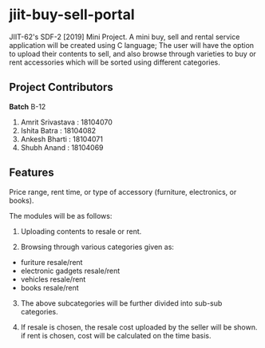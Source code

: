 # jiit-buy-sell-portal
JIIT-62's SDF-2 [2019] Mini Project. A mini buy, sell and rental service application will be created using C language; The user will have the option to upload their contents to sell, and also browse through varieties to buy or rent accessories which will be sorted using different categories.

## Project Contributors

**Batch** B-12

1. Amrit Srivastava : 18104070
2. Ishita Batra : 18104082
3. Ankesh Bharti : 18104071
4. Shubh Anand : 18104069

## Features

Price range, rent time, or type of accessory (furniture, electronics, or books). 

The modules will be as follows:

1. Uploading contents to resale or rent.

2. Browsing through various categories given as:
- furiture resale/rent 
- electronic gadgets resale/rent 
- vehicles resale/rent 
- books resale/rent 

3. The above subcategories will be further divided into sub-sub categories.

4. If resale is chosen, the resale cost uploaded by the seller will be shown. if rent is chosen, cost will be calculated on the time basis.

